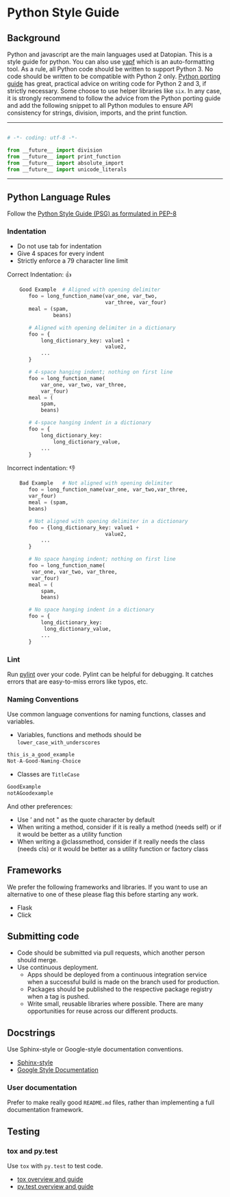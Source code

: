 # Python Style Guide

## Background

Python and javascript are the main languages used at Datopian. This is a style guide for python.
You can also use [yapf](https://github.com/google/yapf/) which is an auto-formatting tool.
As a rule, all Python code should be written to support Python 3. No code should be written to be compatible with Python 2 only.
[Python porting guide](https://docs.python.org/3/howto/pyporting.html) has great, practical advice on writing code for Python 2 and 3, if strictly necessary. Some choose to use helper libraries like `six`. In any case, it is strongly recommend to follow the advice from the Python porting guide and add the following snippet to all Python modules to ensure API consistency for strings, division, imports, and the print function.

---

```python

# -*- coding: utf-8 -*-

from __future__ import division
from __future__ import print_function
from __future__ import absolute_import
from __future__ import unicode_literals

```

---

## Python Language Rules

Follow the [Python Style Guide (PSG) as formulated in PEP-8](http://www.python.org/dev/peps/pep-0008/)

### Indentation

* Do not use tab for indentation
* Give 4 spaces for every indent
* Strictly enforce a 79 character line limit

Correct Indentation: :thumbsup:

```python
    Good Example  # Aligned with opening delimiter
       foo = long_function_name(var_one, var_two,
                                var_three, var_four)
       meal = (spam,
               beans)

       # Aligned with opening delimiter in a dictionary
       foo = {
           long_dictionary_key: value1 +
                                value2,
           ...
       }

       # 4-space hanging indent; nothing on first line
       foo = long_function_name(
           var_one, var_two, var_three,
           var_four)
       meal = (
           spam,
           beans)

       # 4-space hanging indent in a dictionary
       foo = {
           long_dictionary_key:
               long_dictionary_value,
           ...
       }
  ```

Incorrect indentation: :thumbsdown:

```python
    Bad Example   # Not aligned with opening delimiter
       foo = long_function_name(var_one, var_two,var_three, 
       var_four)
       meal = (spam,
       beans)

       # Not aligned with opening delimiter in a dictionary
       foo = {long_dictionary_key: value1 +
                                value2,
           ...
       }

       # No space hanging indent; nothing on first line
       foo = long_function_name(
        var_one, var_two, var_three,
        var_four)
       meal = (
           spam,
           beans)

       # No space hanging indent in a dictionary
       foo = {
           long_dictionary_key:
            long_dictionary_value,
           ...
       }
  ```

### Lint

Run [pylint](https://www.pylint.org/) over your code.
Pylint can be helpful for debugging. It catches errors that are easy-to-miss errors like typos, etc.

### Naming Conventions

Use common language conventions for naming functions, classes and variables.

* Variables, functions and methods should be `lower_case_with_underscores`

```python
this_is_a_good_example
Not-A-Good-Naming-Choice
```

* Classes are `TitleCase`

```python
GoodExample
notAGoodexample
```

And other preferences:

* Use ’ and not " as the quote character by default
* When writing a method, consider if it is really a method (needs self) or if it would be better as a utility function
* When writing a @classmethod, consider if it really needs the class (needs cls) or it would be better as a utility function or factory class

## Frameworks

We prefer the following frameworks and libraries. If you want to use an alternative to one of these please flag this before starting any work.

* Flask
* Click

## Submitting code

* Code should be submitted via pull requests, which another person should merge.
* Use continuous deployment.
  * Apps should be deployed from a continuous integration service when a successful build is made on the branch used for production.
  * Packages should be published to the respective package registry when a tag is pushed.
  * Write small, reusable libraries where possible. There are many opportunities for reuse across our different products.

## Docstrings

Use Sphinx-style or Google-style documentation conventions.

* [Sphinx-style](http://packages.python.org/an_example_pypi_project/sphinx.html#function-definitions)
* [Google Style Documentation](https://google.github.io/styleguide/pyguide.html#Comments)

### User documentation

Prefer to make really good ``README.md`` files, rather than implementing a full documentation framework.

## Testing

### tox and py.test

Use `tox` with `py.test` to test code.

* [tox overview and guide](https://tox.readthedocs.io/en/latest/)
* [py.test overview and guide](https://www.guru99.com/pytest-tutorial.html)